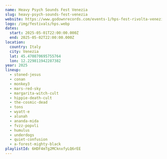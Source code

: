 ```yaml
---
name: Heavy Psych Sounds Fest Venezia
slug: heavy-psych-sounds-fest-venezia
website: https://www.godownrecords.com/events-1/hps-fest-rivolta-venezia
logo: /img/festivals/hps.webp
dates:
  start: 2025-05-01T22:00:00.000Z
  end: 2025-05-02T22:00:00.000Z
location:
  country: Italy
  city: Venezia
  lat: 45.470870695755764
  lon: 12.229811942287382
year: 2025
lineup:
  - stoned-jesus
  - conan
  - monkey3
  - mars-red-sky
  - margarita-witch-cult
  - hippie-death-cult
  - the-cosmic-dead
  - tons
  - wyatt-e
  - alunah
  - ananda-mida
  - fvzz-popvli
  - humulus
  - underdogs
  - quiet-confusion
  - a-forest-mighty-black
playlistId: 6HDF4mTg2MCknxfyLQ6rEE
---
```

